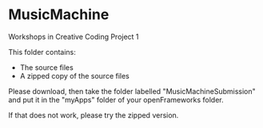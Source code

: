 MusicMachine
============

Workshops in Creative Coding Project 1


This folder contains:
- The source files
- A zipped copy of the source files

Please download, then take the folder labelled "MusicMachineSubmission" and put it in the "myApps" folder of your openFrameworks folder.

If that does not work, please try the zipped version. 
